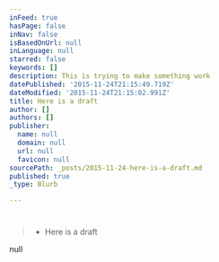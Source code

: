 ```yaml
---
inFeed: true
hasPage: false
inNav: false
isBasedOnUrl: null
inLanguage: null
starred: false
keywords: []
description: This is trying to make something work
datePublished: '2015-11-24T21:15:49.719Z'
dateModified: '2015-11-24T21:15:02.991Z'
title: Here is a draft
author: []
authors: []
publisher:
  name: null
  domain: null
  url: null
  favicon: null
sourcePath: _posts/2015-11-24-here-is-a-draft.md
published: true
_type: Blurb

---
```

# 

# 

# 

# 
> 
> # 
> 
> * Here is a draft

null